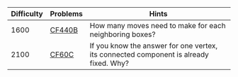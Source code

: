 | Difficulty | Problems | Hints |
| -------- | -------- | -------- |
| 1600 | [CF440B](https://codeforces.com/problemset/problem/440/B) | How many moves need to make for each neighboring boxes? |
| 2100 | [CF60C](https://codeforces.com/problemset/problem/60/C) | If you know the answer for one vertex, its connected component is already fixed. Why? |